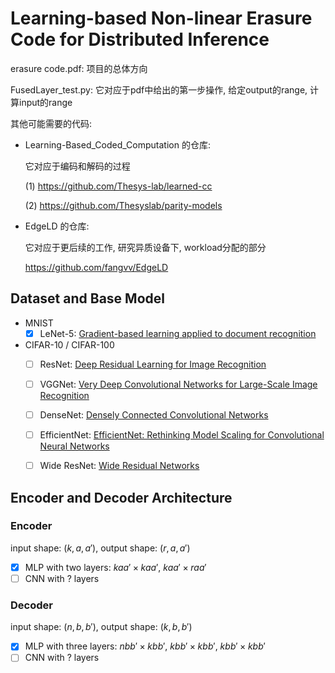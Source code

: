 # Learning-based Non-linear Erasure Code for Distributed Inference

erasure code.pdf: 项目的总体方向

FusedLayer_test.py: 它对应于pdf中给出的第一步操作, 给定output的range, 计算input的range

其他可能需要的代码: 

+ Learning-Based_Coded_Computation 的仓库: 

  它对应于编码和解码的过程

  (1) https://github.com/Thesys-lab/learned-cc 

  (2) https://github.com/Thesyslab/parity-models

+ EdgeLD 的仓库:

  它对应于更后续的工作, 研究异质设备下, workload分配的部分

  https://github.com/fangvv/EdgeLD



## Dataset and Base Model

+ MNIST
  - [x] LeNet-5: [Gradient-based learning applied to document recognition](https://ieeexplore.ieee.org/document/726791)
+ CIFAR-10 / CIFAR-100
  - [ ] ResNet: [Deep Residual Learning for Image Recognition](https://arxiv.org/abs/1512.03385)
  - [ ] VGGNet: [Very Deep Convolutional Networks for Large-Scale Image Recognition ](https://arxiv.org/abs/1409.1556)
  - [ ] DenseNet: [Densely Connected Convolutional Networks](https://arxiv.org/abs/1608.06993)
  - [ ] EfficientNet: [ EfficientNet: Rethinking Model Scaling for Convolutional Neural Networks ](https://arxiv.org/abs/1905.11946)
  - [ ] Wide ResNet: [Wide Residual Networks](https://arxiv.org/abs/1605.07146)



## Encoder and Decoder Architecture

### Encoder

input shape: $(k, a, a')$, output shape: $(r, a, a')$

- [x] MLP with two layers: $k a a' \times k a a'$, $kaa' \times raa'$
- [ ] CNN with ? layers

### Decoder

input shape: $(n, b, b')$, output shape: $(k, b, b')$

- [x] MLP with three layers: $nbb' \times kbb'$, $kbb' \times kbb'$, $kbb' \times kbb'$
- [ ] CNN with ? layers
